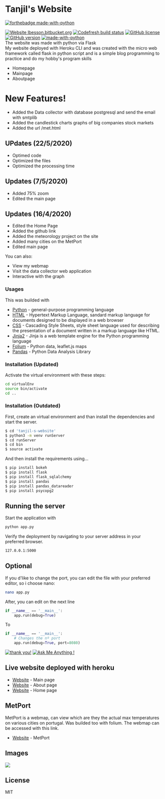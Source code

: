 # Tanjil's Website  
[![forthebadge made-with-python](http://ForTheBadge.com/images/badges/made-with-python.svg)](https://www.python.org/)  

[![Website lbesson.bitbucket.org](https://img.shields.io/website-up-down-green-red/http/lbesson.bitbucket.org.svg)](https://flask-tanjil.herokuapp.com/)
[![Codefresh build status]( https://g.codefresh.io/api/badges/pipeline/tanjil/default%2Fkhansite?key=eyJhbGciOiJIUzI1NiJ9.NWU5OWYxMzQ3ZjczZDcyZmQ1NGU4Yjgx.5yP5JcVolgL_vWAyde5tk32fbZhvo5N6mvjqILjqR6Q&type=cf-1)]( https%3A%2F%2Fg.codefresh.io%2Fpipelines%2Fkhansite%2Fbuilds%3Ffilter%3Dtrigger%3Abuild~Build%3Bpipeline%3A5eb450ec7641237f6f2c08ca~khansite)
[![GitHub license](https://img.shields.io/github/license/Naereen/StrapDown.js.svg)](https://github.com/Khantanjil/tanjil-s-website/blob/master/LICENSE)
[![GitHub version](https://badge.fury.io/gh/Naereen%2FStrapDown.js.svg)](https://github.com/Naereen/StrapDown.js)
[![made-with-python](https://img.shields.io/badge/Made%20with-Python-1f425f.svg)](https://www.python.org/)  
The website was made with python via Flask  
My website deployed with Heroku CLI and was created with the micro web framework called flask in python script and is a simple blog programming to practice and do my hobby's program skills  

  - Homepage
  - Mainpage
  - Aboutpage
  
# New Features!

  - Added the Data collector with database postgresql and send the email with smtplib
  - Added the candlestick charts graphs of big companies stock markets
  - Added the url /met.html
  
## UPdates (22/5/2020)
  - Optimed code
  - Optimized the files
  - Optimized the processing time
  
## Updates (7/5/2020)
  - Added 75% zoom
  - Edited the main page

## Updates (16/4/2020)
  - Edited the Home Page
  - Added the github link
  - Added the meteorology project on the site
  - Added many cities on the MetPort
  - Edited main page
  
 You can also:
  - View my webmap
  - Visit the data collector web application
  - Interactive with the graph
  
### Usages

This was builded with
* [Python](https://www.python.org/) -  general-purpose programming language
* [HTML](https://devdocs.io/html/) - Hypertext Markup Language, sandard markup language for documents designed to be displayed in a web browser
* [CSS](https://developer.mozilla.org/en-US/docs/Web/CSS) - Cascading Style Sheets, style sheet language used for describing the presentation of a document written in a markup language like HTML.
* [Jinja2](https://jinja.palletsprojects.com/en/2.11.x/) - Jinja is a web template engine for the Python programming language 
* [Folium](https://python-visualization.github.io/folium/) - Python data, leaflet.js maps
* [Pandas](https://pandas.pydata.org/) - Python Data Analysis Library

### Installation (Updated)
Activate the virtual environment with these steps:
```sh
cd virtualEnv
source bin/activate
cd ..
```
### Installation (Outdated)
First, create an virtual environment and than install the dependencies and start the server.

```sh
$ cd 'tanjil-s-website'
$ python3 -m venv runServer
$ cd runServer
$ cd bin
$ source activate
```
And then install the requirements using...  
  
  
```sh
$ pip install bokeh
$ pip install flask
$ pip install flask_sqlalchemy
$ pip install pandas
$ pip install pandas_datareader
$ pip install psycopg2
```
## Running the server
Start the application with 
```sh
python app.py
```
Verify the deployment by navigating to your server address in your preferred browser.

```sh
127.0.0.1:5000
```

## Optional
If you d'like to change the port, you can edit the file with your preferred editor, so i choose nano:
```sh
nano app.py 
```
After, you can edit on the next line
```py
if __name__ == '__main__':
    app.run(debug=True)
```
To
```py
if __name__ == '__main__':
    # Changes the nº port
    app.run(debug=True, port=8080) 
```
[![thank you!](https://img.shields.io/badge/say-thanks-ff69b4.svg)](https://saythanks.io/to/kennethreitz)
[![Ask Me Anything !](https://img.shields.io/badge/Ask%20me-anything-1abc9c.svg)](https://github.com/Khantanjil/tanjil-s-website/issues/1)

## Live website deployed with heroku
* [Website](https://flask-tanjil.herokuapp.com/tanjil) - Main page
* [Website](https://flask-tanjil.herokuapp.com/about) - About page
* [Website](https://flask-tanjil.herokuapp.com/) - Home page

## MetPort
MetPort is a webmap, can view which are they the actual max temperatures on various cities on portugal.
Was builded too with folium. The webmap can be accessed with this link.
* [Website](https://flask-tanjil.herokuapp.com/met) - MetPort

## Images
![](https://media.discordapp.net/attachments/688091927085580312/700321580034818078/Screenshot_from_2020-04-16_13-26-47.png?width=549&height=309)

License
----

MIT
